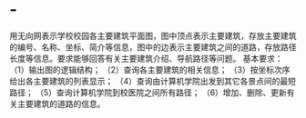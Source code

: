 # -
用无向网表示学校校园各主要建筑平面图，图中顶点表示主要建筑，存放主要建筑的编号、名称、坐标、简介等信息，图中的边表示主要建筑之间的道路，存放路径长度等信息。要求能够回答有关主要建筑介绍、导航路径等问题。 基本要求：   （1）输出图的逻辑结构；   （2）查询各主要建筑的相关信息；   （3）按坐标次序给出各主要建筑的列表显示；     （4）查询由计算机学院出发到其它各景点间的最短路径；   （5）查询计算机学院到校医院之间所有路径；   （6）增加、删除、更新有关主要建筑的道路的信息。 
